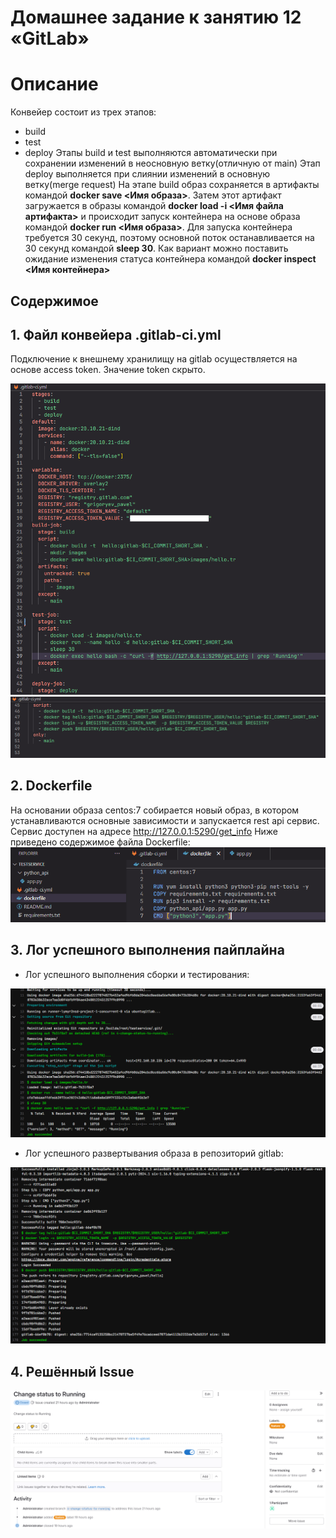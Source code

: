 # Домашнее задание к занятию 12 «GitLab»

# Описание

Конвейер состоит из трех этапов:
- build
- test
- deploy
Этапы build и test выполняются автоматически при сохранении изменений в неосновную ветку(отличную от main)
Этап deploy выполняется при слиянии изменений в основную ветку(merge request)
На этапе build образ сохраняется в артифакты командой **docker save <Имя образа>**. Затем этот артифакт загружается в образы командой **docker load -i <Имя файла артифакта>** и происходит запуск контейнера на основе образа командой **docker run <Имя образа>**. Для запуска контейнера требуется 30 секунд, поэтому основной поток останавливается на 30 секунд командой **sleep 30**. Как вариант можно поставить ожидание изменения статуса контейнера командой **docker inspect <Имя контейнера>**

## Содержимое

## 1. Файл конвейера **.gitlab-ci.yml**

Подключение к внешнему хранилищу на gitlab осуществляется на основе access token. Значение token скрыто. 

<img src='images/gitlab-ci_1.png'/>
<img src='images/gitlab-ci_2.png'/>

## 2. Dockerfile

На основании образа centos:7 собирается новый образ, в котором устанавливаются основные зависимости и запускается rest api сервис.
Сервис доступен на адресе http://127.0.0.1:5290/get_info
Ниже приведено содержимое файла Dockerfile:
<img src='images/dockerfile.png'/>

## 3. Лог успешного выполнения пайплайна

- Лог успешного выполнения сборки и тестирования:

<img src='images/pipeline_build+test.png'/>

- Лог успешного развертывания образа в репозиторий  gitlab:

<img src='images/pipeline_deploy.png'/>

## 4. Решённый Issue

<img src='images/Issue.png'/>


